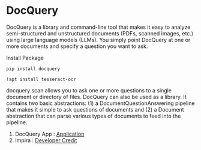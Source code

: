 # DocQuery
DocQuery is a library and command-line tool that makes it easy to analyze semi-structured and unstructured documents (PDFs, scanned images, etc.) using large language models (LLMs). You simply point DocQuery at one or more documents and specify a question you want to ask. 

Install Package 
```
pip install docquery
```
```
!apt install tesseract-ocr
```
docquery scan allows you to ask one or more questions to a single document or directory of files. DocQuery can also be used as a library. It contains two basic abstractions: (1) a DocumentQuestionAnswering pipeline that makes it simple to ask questions of documents and (2) a Document abstraction that can parse various types of documents to feed into the pipeline.

1. DocQuery App : [Application](https://huggingface.co/spaces/impira/docquery)
2. Impira : [Developer Credit](https://github.com/impira/docquery)
